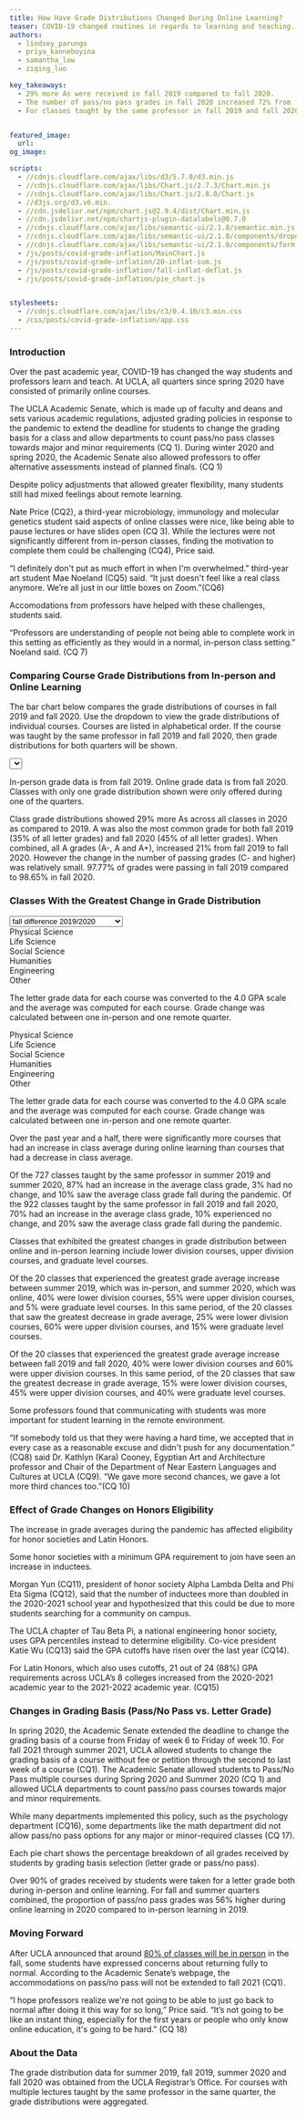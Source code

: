 ```yaml
---
title: How Have Grade Distributions Changed During Online Learning?
teaser: COVID-19 changed routines in regards to learning and teaching. How did those changes impact grade distributions?
authors:
  - lindsey_parungo
  - priya_kanneboyina
  - samantha_low
  - ziqing_luo

key_takeaways:
  - 29% more As were received in fall 2019 compared to fall 2020. 
  - The number of pass/no pass grades in fall 2020 increased 72% from fall 2019.
  - For classes taught by the same professor in fall 2019 and fall 2020, 70% had an increase in average grade during fall 2020.


featured_image:
  url: 
og_image: 

scripts:
  - //cdnjs.cloudflare.com/ajax/libs/d3/5.7.0/d3.min.js 
  - //cdnjs.cloudflare.com/ajax/libs/Chart.js/2.7.3/Chart.min.js
  - //cdnjs.cloudflare.com/ajax/libs/Chart.js/2.8.0/Chart.js
  - //d3js.org/d3.v6.min.
  - //cdn.jsdelivr.net/npm/chart.js@2.9.4/dist/Chart.min.js
  - //cdn.jsdelivr.net/npm/chartjs-plugin-datalabels@0.7.0
  - //cdnjs.cloudflare.com/ajax/libs/semantic-ui/2.1.8/semantic.min.js
  - //cdnjs.cloudflare.com/ajax/libs/semantic-ui/2.1.8/components/dropdown.min.js
  - //cdnjs.cloudflare.com/ajax/libs/semantic-ui/2.1.8/components/form.min.js
  - /js/posts/covid-grade-inflation/MainChart.js
  - /js/posts/covid-grade-inflation/20-inflat-sum.js
  - /js/posts/covid-grade-inflation/fall-inflat-deflat.js
  - /js/posts/covid-grade-inflation/pie_chart.js


stylesheets:
  - //cdnjs.cloudflare.com/ajax/libs/c3/0.4.10/c3.min.css
  - /css/posts/covid-grade-inflation/app.css
---
```


<script src="https://code.highcharts.com/highcharts.js"></script>

<script src="https://code.highcharts.com/modules/export-data.js"></script>

<script src="https://code.highcharts.com/modules/accessibility.js"></script>

<script src="https://d3js.org/d3.v3.min.js"></script>

### Introduction

Over the past academic year, COVID-19 has changed the way students and professors learn and teach. At UCLA, all quarters since spring 2020 have consisted of primarily online courses.

The UCLA Academic Senate, which is made up of faculty and deans and sets various academic regulations, adjusted grading policies in response to the pandemic to extend the deadline for students to change the grading basis for a class and allow departments to count pass/no pass classes towards major and minor requirements (CQ 1). During winter 2020 and spring 2020, the Academic Senate also allowed professors to offer alternative assessments instead of planned finals. (CQ 1)

Despite policy adjustments that allowed greater flexibility, many students still had mixed feelings about remote learning.

Nate Price (CQ2), a third-year microbiology, immunology and molecular genetics student said aspects of online classes were nice, like being able to pause lectures or have slides open (CQ 3). While the lectures were not significantly different from in-person classes, finding the motivation to complete them could be challenging (CQ4), Price said.

“I definitely don't put as much effort in when I'm overwhelmed.” third-year art student Mae Noeland (CQ5) said. “It just doesn't feel like a real class anymore. We’re all just in our little boxes on Zoom.”(CQ6)

Accomodations from professors have helped with these challenges, students said.

“Professors are understanding of people not being able to complete work in this setting as efficiently as they would in a normal, in-person class setting.” Noeland said. (CQ 7)

### Comparing Course Grade Distributions from In-person and Online Learning

The bar chart below compares the grade distributions of courses in fall 2019 and fall 2020. Use the dropdown to view the grade distributions of individual courses. Courses are listed in alphabetical order. If the course was taught by the same professor in fall 2019 and fall 2020, then grade distributions for both quarters will be shown.

<select id="dropdown-menu"></select>

<div class = "main_graph">
  <canvas id = "main-chart"></canvas>
  <p class = 'caption'>In-person grade data is from fall 2019. Online grade data is from fall 2020. Classes with only one grade distribution shown were only offered during one of the quarters.</p> 
</div>

Class grade distributions showed 29% more As across all classes in 2020 as compared to 2019. A was also the most common grade for both fall 2019 (35% of all letter grades) and fall 2020 (45% of all letter grades). When combined, all A grades (A-, A and A+), increased 21% from fall 2019 to fall 2020. However the change in the number of passing grades (C- and higher) was relatively small. 97.77% of grades were passing in fall 2019 compared to 98.65% in fall 2020.

### Classes With the Greatest Change in Grade Distribution

<div id="inflation"> 
<script src="https://cdnjs.cloudflare.com/ajax/libs/Chart.js/2.7.2/Chart.bundle.min.js"></script>
<script src="https://code.jquery.com/jquery-1.12.4.min.js"></script>

<select class>
  <option value="fall">fall difference 2019/2020 </option>
  <option value="summer">summer difference 2019/2020</option>
</select>
<div class= 'infdefchart'>
    <div class="fall GFG">
     <div id="legend">
        <div class="item physical">Physical Science</div>
        <div class="item life_science">Life Science</div>
        <div class="item social">Social Science</div>
        <div class="item humanities">Humanities</div>
        <div class="item engineering">Engineering</div>
        <div class="item other">Other</div>
      </div>
      <div class = "infChart">
        <canvas  id="fallinflatChart"></canvas>
      </div>
      <div class = "defChart">
        <canvas id="falldeflatChart"></canvas>
      </div>
      <p class = 'caption'>The letter grade data for each course was converted to the 4.0 GPA scale and the average was computed for each course. Grade change was calculated between one in-person and one remote quarter. </p>
    </div>   
    <div class= "summer GFG">
      <div id="legend">
        <div class="item physical">Physical Science</div>
        <div class="item life_science">Life Science</div>
        <div class="item social">Social Science</div>
        <div class="item humanities">Humanities</div>
        <div class="item engineering">Engineering</div>
        <div class="item other">Other</div>
      </div>
      <div class = "infChart">
        <canvas id="inflationChart"></canvas>
      </div>
      <div class = "defChart">
        <canvas id="deflationChart"></canvas>
      </div>
      <p class = 'caption'>The letter grade data for each course was converted to the 4.0 GPA scale and the average was computed for each course. Grade change was calculated between one in-person and one remote quarter. </p>
    </div>
    
</div>

</div>

Over the past year and a half, there were significantly more courses that had an increase in class average during online learning than courses that had a decrease in class average.

Of the 727 classes taught by the same professor in summer 2019 and summer 2020, 87% had an increase in the average class grade, 3% had no change, and 10% saw the average class grade fall during the pandemic. Of the 922 classes taught by the same professor in fall 2019 and fall 2020, 70% had an increase in the average class grade, 10% experienced no change, and 20% saw the average class grade fall during the pandemic.

Classes that exhibited the greatest changes in grade distribution between online and in-person learning include lower division courses, upper division courses, and graduate level courses.

Of the 20 classes that experienced the greatest grade average increase between summer 2019, which was in-person, and summer 2020, which was online, 40% were lower division courses, 55% were upper division courses, and 5% were graduate level courses. In this same period, of the 20 classes that saw the greatest decrease in grade average, 25% were lower division courses, 60% were upper division courses, and 15% were graduate level courses.

Of the 20 classes that experienced the greatest grade average increase between fall 2019 and fall 2020, 40% were lower division courses and 60% were upper division courses. In this same period, of the 20 classes that saw the greatest decrease in grade average, 15% were lower division courses, 45% were upper division courses, and 40% were graduate level courses.

Some professors found that communicating with students was more important for student learning in the remote environment.

“If somebody told us that they were having a hard time, we accepted that in every case as a reasonable excuse and didn't push for any documentation.” (CQ8) said Dr. Kathlyn (Kara) Cooney, Egyptian Art and Architecture professor and Chair of the Department of Near Eastern Languages and Cultures at UCLA (CQ9). “We gave more second chances, we gave a lot more third chances too.”(CQ 10)

### Effect of Grade Changes on Honors Eligibility

The increase in grade averages during the pandemic has affected eligibility for honor societies and Latin Honors.

Some honor societies with a minimum GPA requirement to join have seen an increase in inductees.

Morgan Yun (CQ11), president of honor society Alpha Lambda Delta and Phi Eta Sigma (CQ12), said that the number of inductees more than doubled in the 2020-2021 school year and hypothesized that this could be due to more students searching for a community on campus.

The UCLA chapter of Tau Beta Pi, a national engineering honor society, uses GPA percentiles instead to determine eligibility. Co-vice president Katie Wu (CQ13) said the GPA cutoffs have risen over the last year (CQ14).

For Latin Honors, which also uses cutoffs, 21 out of 24 (88%) GPA requirements across UCLA’s 8 colleges increased from the 2020-2021 academic year to the 2021-2022 academic year. (CQ15)

### Changes in Grading Basis (Pass/No Pass vs. Letter Grade)

In spring 2020, the Academic Senate extended the deadline to change the grading basis of a course from Friday of week 6 to Friday of week 10. For fall 2021 through summer 2021, UCLA allowed students to change the grading basis of a course without fee or petition through the second to last week of a course (CQ1). The Academic Senate allowed students to Pass/No Pass multiple courses during Spring 2020 and Summer 2020 (CQ 1) and allowed UCLA departments to count pass/no pass courses towards major and minor requirements.

While many departments implemented this policy, such as the psychology department (CQ16), some departments like the math department did not allow pass/no pass options for any major or minor-required classes (CQ 17).

<section id="pie-charts">
  <div><canvas id="before-covid-pie-chart" width="400" height="300"></canvas></div>
  <div><canvas id="after-covid-pie-chart" width="400" height="300"></canvas></div>
</section>
<p class = 'caption'>Each pie chart shows the percentage breakdown of all grades received by students by grading basis selection (letter grade or pass/no pass).</p>

Over 90% of grades received by students were taken for a letter grade both during in-person and online learning. For fall and summer quarters combined, the proportion of pass/no pass grades was 56% higher during online learning in 2020 compared to in-person learning in 2019.

### Moving Forward

After UCLA announced that around [80% of classes will be in person](https://dailybruin.com/2021/04/02/ucla-announces-preliminary-plans-for-fall-return-to-campus-in-person-instruction) in the fall, some students have expressed concerns about returning fully to normal. According to the Academic Senate’s webpage, the accommodations on pass/no pass will not be extended to fall 2021 (CQ1).

“I hope professors realize we're not going to be able to just go back to normal after doing it this way for so long,” Price said. “It’s not going to be like an instant thing, especially for the first years or people who only know online education, it's going to be hard.” (CQ 18)

### About the Data

The grade distribution data for summer 2019, fall 2019, summer 2020 and fall 2020 was obtained from the UCLA Registrar’s Office. For courses with multiple lectures taught by the same professor in the same quarter, the grade distributions were aggregated.
